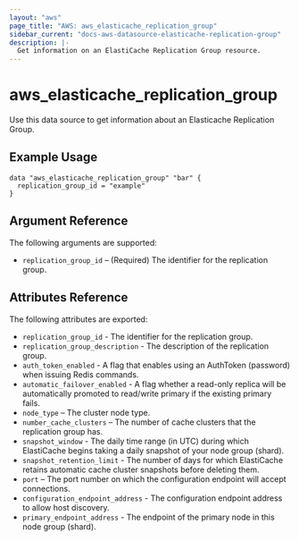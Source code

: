 ```yaml
---
layout: "aws"
page_title: "AWS: aws_elasticache_replication_group"
sidebar_current: "docs-aws-datasource-elasticache-replication-group"
description: |-
  Get information on an ElastiCache Replication Group resource.
---
```


# aws_elasticache_replication_group

Use this data source to get information about an Elasticache Replication Group.

## Example Usage

```hcl
data "aws_elasticache_replication_group" "bar" {
  replication_group_id = "example"
}
```

## Argument Reference

The following arguments are supported:

* `replication_group_id` – (Required) The identifier for the replication group.

## Attributes Reference

The following attributes are exported:

* `replication_group_id` - The identifier for the replication group.
* `replication_group_description` - The description of the replication group.
* `auth_token_enabled` - A flag that enables using an AuthToken (password) when issuing Redis commands.
* `automatic_failover_enabled` - A flag whether a read-only replica will be automatically promoted to read/write primary if the existing primary fails.
* `node_type` – The cluster node type.
* `number_cache_clusters` – The number of cache clusters that the replication group has.
* `snapshot_window` - The daily time range (in UTC) during which ElastiCache begins taking a daily snapshot of your node group (shard).
* `snapshot_retention_limit` - The number of days for which ElastiCache retains automatic cache cluster snapshots before deleting them.
* `port` – The port number on which the configuration endpoint will accept connections.
* `configuration_endpoint_address` - The configuration endpoint address to allow host discovery.
* `primary_endpoint_address` - The endpoint of the primary node in this node group (shard).
